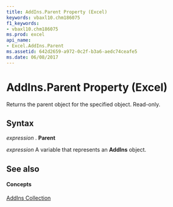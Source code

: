 ```yaml
---
title: AddIns.Parent Property (Excel)
keywords: vbaxl10.chm186075
f1_keywords:
- vbaxl10.chm186075
ms.prod: excel
api_name:
- Excel.AddIns.Parent
ms.assetid: 642d2659-a972-0c2f-b3a6-aedc74ceafe5
ms.date: 06/08/2017
---
```



# AddIns.Parent Property (Excel)

Returns the parent object for the specified object. Read-only.


## Syntax

 _expression_ . **Parent**

 _expression_ A variable that represents an **AddIns** object.


## See also


#### Concepts


[AddIns Collection](addins-object-excel.md)


